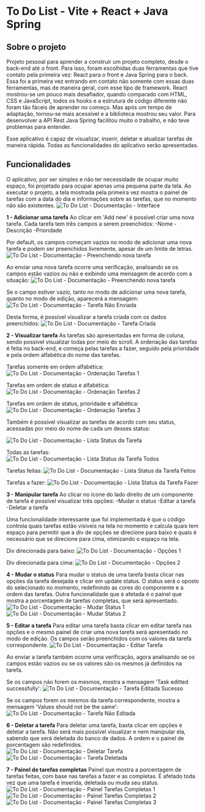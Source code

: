 # To Do List - Vite + React + Java Spring

## Sobre o projeto

Projeto pessoal para aprender a construir um projeto completo, desde o back-end até o front. Para isso, foram escolhidas duas ferramentas que tive contato pela primeira vez: React para o front e Java Spring para o back. Essa foi a primeira vez entrando em contato não somente com essas duas ferramentas, mas de maneira geral, com esse tipo de framework.
React mostrou-se um pouco mais desafiador, quando comparado com HTML, CSS e JavaScript, todos os hooks e a estrutura de código diferente não foram tão fáceis de aprender no começo. Mas após um tempo de adaptação, tornou-se mais acessível e a biblioteca mostrou seu valor. Para desenvolver a API Rest Java Spring facilitou muito o trabalho, e não teve problemas para entender.

Esse aplicativo é capaz de visualizar, inserir, deletar e atualizar tarefas de maneira rápida. Todas as funcionalidades do aplicativo serão apresentadas.

## Funcionalidades

O aplicativo, por ser simples e não ter necessidade de ocupar muito espaço, foi projetado para ocupar apenas uma pequena parte da tela.
Ao executar o projeto, a tela mostrada pela primeira vez mostra o painel de tarefas com a data do dia e informações sobre as tarefas, que no momento não são existentes.
![To Do List - Documentação - Interface](https://github.com/peregozo/to-do-list/assets/160425803/52cc2c1c-978f-4ca6-9b0f-be9f917892ee)

**1 - Adicionar uma tarefa**
Ao clicar em 'Add new' é possível criar uma nova tarefa. Cada tarefa tem três campos a serem preenchidos:
-Nome
-Descrição
-Prioridade

Por default, os campos começam vazios no modo de adicionar uma nova tarefa e podem ser preenchidos livremente, apesar de um limite de letras.
![To Do List - Documentação - Preenchendo nova tarefa](https://github.com/peregozo/to-do-list/assets/160425803/573d1968-9458-49ef-962c-296c5d357fab)

Ao enviar uma nova tarefa ocorre uma verificação, analisando se os campos estão vazios ou não e exibindo uma mensagem de acordo com a situação:
![To Do List - Documentação - Preenchendo nova tarefa](https://github.com/peregozo/to-do-list/assets/160425803/d17e6570-2fa8-4bc1-809b-9d31f5b2a5de)

Se o campo estiver vazio, tanto no modo de adicionar uma nova tarefa, quanto no modo de edição, aparecerá a mensagem:
![To Do List - Documentação - Tarefa Não Enviada](https://github.com/peregozo/to-do-list/assets/160425803/f5980024-d830-43ec-85d8-315c42b1734f)

Desta forma, é possível visualizar a tarefa criada com os dados preenchidos:
![To Do List - Documentação - Tarefa Criada](https://github.com/peregozo/to-do-list/assets/160425803/b12c8b4f-72e6-4c65-b3d3-f2fbe3fc1b12)

**2 - Visualizar tarefa**
As tarefas são apresentadas em forma de coluna, sendo possível visualizar todas por meio do scroll. A ordenação das tarefas é feita no back-end, e começa pelas tarefas a fazer, seguido pela prioridade e pela ordem alfabética do nome das tarefas.

Tarefas somente em ordem alfabética:
![To Do List - Documentação - Ordenação Tarefas 1](https://github.com/peregozo/to-do-list/assets/160425803/124c19bc-4b74-490a-aeab-8c97145fbb0a)

Tarefas em ordem de status e alfabética:
![To Do List - Documentação - Ordenação Tarefas 2](https://github.com/peregozo/to-do-list/assets/160425803/63b91880-aaf4-47bc-b98d-f65e2c2e9afc)

Tarefas em ordem de status, prioridade e alfabética:
![To Do List - Documentação - Ordenação Tarefas 3](https://github.com/peregozo/to-do-list/assets/160425803/5d437d16-72ba-4bf0-bd93-ab959789ba2a)

Também é possível visualizar as tarefas de acordo com seu status, acessadas por meio do nome de cada um desses status:

![To Do List - Documentação - Lista Status da Tarefa](https://github.com/peregozo/to-do-list/assets/160425803/2dc1ccdd-3b8b-41d2-829b-e902aa88ca7f)

Todas as tarefas:
![To Do List - Documentação - Lista Status da Tarefa Todos](https://github.com/peregozo/to-do-list/assets/160425803/fb4c03be-787d-4cdd-b5e5-2e5e750c09d3)

Tarefas feitas:
![To Do List - Documentação - Lista Status da Tarefa Feitos](https://github.com/peregozo/to-do-list/assets/160425803/e7062eb3-d3ba-4930-a066-ed654ae0e234)

Tarefas a fazer:
![To Do List - Documentação - Lista Status da Tarefa Fazer](https://github.com/peregozo/to-do-list/assets/160425803/c7d0d041-b510-4552-ba81-f5d5e463f801)

**3 - Manipular tarefa**
Ao clicar no ícone do lado direito de um componente de tarefa é possível visualizar três opções:
-Mudar o status
-Editar a tarefa
-Deletar a tarefa

Uma funcionalidade interessante que foi implementada é que o código controla quais tarefas estão visíveis na tela no momento e calcula quais tem espaço para permitir que a div de opções se direcione para baixo e quais é necessário que se direcione para cima, otimizando o espaço na tela.

Div direcionada para baixo:
![To Do List - Documentação - Opções 1](https://github.com/peregozo/to-do-list/assets/160425803/813f5a18-b0e5-412a-ac03-143bcb2fb88b)

Div direcionada para cima:
![To Do List - Documentação - Opções 2](https://github.com/peregozo/to-do-list/assets/160425803/8a1942ec-595e-46d0-931a-0466935e5e45)

**4 - Mudar o status**
Para mudar o status de uma tarefa basta clicar nas opções da tarefa desejada e clicar em update status. O status será o oposto do selecionado no momento, redefinindo as cores do componente e a ordem das tarefas. Outra funcionalidade que é afetada é o painel que mostra a porcentagem de tarefas completas, que será apresentado.
![To Do List - Documentação - Mudar Status 1](https://github.com/peregozo/to-do-list/assets/160425803/7abbd242-629e-4c34-bf9b-b3bd3222a135)
![To Do List - Documentação - Mudar Status 2](https://github.com/peregozo/to-do-list/assets/160425803/8ebc22af-15d0-4d18-84f9-1de7042a5486)

**5 - Editar a tarefa**
Para editar uma tarefa basta clicar em editar tarefa nas opções e o mesmo painel de criar uma nova tarefa será apresentado no modo de edição. Os campos serão preenchidos com os valores da tarefa correspondente.
![To Do List - Documentação - Editar Tarefa](https://github.com/peregozo/to-do-list/assets/160425803/4af9fc2a-904f-41e7-ba30-14643b861458)

Ao enviar a tarefa também ocorre uma verificação, agora analisando se os campos estão vazios ou se os valores são os mesmos já definidos na tarefa.

Se os campos não forem os mesmos, mostra a mensagem 'Task editted successfully':
![To Do List - Documentação - Tarefa Editada Sucesso](https://github.com/peregozo/to-do-list/assets/160425803/5b553d18-4b96-4359-b2ec-45da6a02021a)

Se os campos forem os mesmos da tarefa correspondente, mostra a mensagem 'Values should not be the same':
![To Do List - Documentação - Tarefa Não Editada](https://github.com/peregozo/to-do-list/assets/160425803/e3a1797f-76e7-4fef-b54b-c60b69d8530a)

**6 - Deletar a tarefa**
Para deletar uma tarefa, basta clicar em opções e deletar a tarefa. Não será mais possível visualizar e nem manipular ela, sabendo que será deletada do banco de dados. A ordem e o painel de porcentagem são redefinidos.
![To Do List - Documentação - Deletar Tarefa](https://github.com/peregozo/to-do-list/assets/160425803/fc13d404-b35b-45e7-bb5f-bb4bcd979632)
![To Do List - Documentação - Tarefa Deletada](https://github.com/peregozo/to-do-list/assets/160425803/609a3d07-eb23-4052-a97a-02122c564ff9)

**7 - Painel de tarefas completas**
Painel que mostra a porcentagem de tarefas feitas, com base nas tarefas a fazer e as completas. É afetado toda vez que uma tarefa é inserida, deletada ou muda seu status.
![To Do List - Documentação - Painel Tarefas Completas 1](https://github.com/peregozo/to-do-list/assets/160425803/fd64f0b6-add0-4a99-9658-128d0bf78a93)
![To Do List - Documentação - Painel Tarefas Completas 2](https://github.com/peregozo/to-do-list/assets/160425803/fa5aaefb-ff0b-4d44-bec8-1c65869670c0)
![To Do List - Documentação - Painel Tarefas Completas 3](https://github.com/peregozo/to-do-list/assets/160425803/057aa00f-27c4-44f9-b34e-519ccc49036f)
